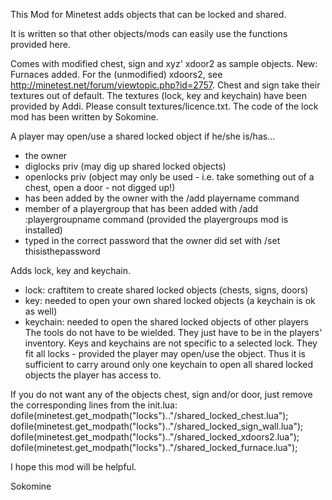 This Mod for Minetest adds objects that can be locked and shared.

It is written so that other objects/mods can easily use the functions provided here.

Comes with modified chest, sign and xyz' xdoor2 as sample objects.
New: Furnaces added.
For the (unmodified) xdoors2, see http://minetest.net/forum/viewtopic.php?id=2757. Chest and sign take their textures out of default.
The textures (lock, key and keychain) have been provided by Addi. Please consult textures/licence.txt.
The code of the lock mod has been written by Sokomine.

A player may open/use a shared locked object if he/she is/has...
- the owner
- diglocks priv (may dig up shared locked objects)
- openlocks priv (object may only be used - i.e. take something out of a chest, open a door - not digged up!)
- has been added by the owner with the /add playername command
- member of a playergroup that has been added with /add :playergroupname command (provided the playergroups mod is installed)
- typed in the correct password that the owner did set with /set thisisthepassword

Adds lock, key and keychain.
- lock: craftitem to create shared locked objects (chests, signs, doors)
- key: needed to open your own shared locked objects (a keychain is ok as well)
- keychain: needed to open the shared locked objects of other players
The tools do not have to be wielded. They just have to be in the players' inventory.
Keys and keychains are not specific to a selected lock. They fit all locks - provided the player may open/use the object.
Thus it is sufficient to carry around only one keychain to open all shared locked objects the player has access to.

If you do not want any of the objects chest, sign and/or door, just remove the corresponding lines from the init.lua:
dofile(minetest.get_modpath("locks").."/shared_locked_chest.lua");
dofile(minetest.get_modpath("locks").."/shared_locked_sign_wall.lua");
dofile(minetest.get_modpath("locks").."/shared_locked_xdoors2.lua");
dofile(minetest.get_modpath("locks").."/shared_locked_furnace.lua");

I hope this mod will be helpful.

Sokomine

